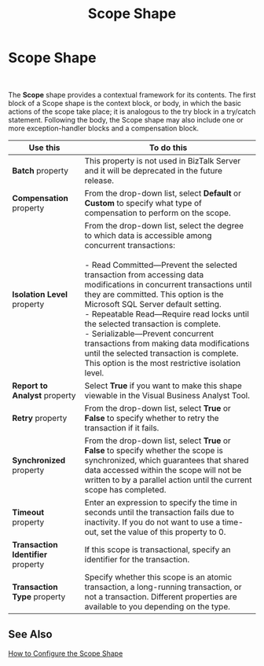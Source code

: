 ﻿---
title: Scope Shape
TOCTitle: Scope Shape
ms:assetid: ff3a3a49-526b-4e54-8071-ba82c801a281
ms:mtpsurl: https://msdn.microsoft.com/library/Aa562165(v=BTS.80)
ms:contentKeyID: 51533825
ms.date: 08/30/2017
mtps_version: v=BTS.80
f1_keywords:
- bts10.orch.shape.scope
---

# Scope Shape

 

The **Scope** shape provides a contextual framework for its contents. The first block of a Scope shape is the context block, or body, in which the basic actions of the scope take place; it is analogous to the try block in a try/catch statement. Following the body, the Scope shape may also include one or more exception-handler blocks and a compensation block.

<table>
<thead>
<tr class="header">
<th>Use this</th>
<th>To do this</th>
</tr>
</thead>
<tbody>
<tr class="odd">
<td><strong>Batch</strong> property</td>
<td>This property is not used in BizTalk Server and it will be deprecated in the future release.</td>
</tr>
<tr class="even">
<td><strong>Compensation</strong> property</td>
<td>From the drop-down list, select <strong>Default</strong> or <strong>Custom</strong> to specify what type of compensation to perform on the scope.</td>
</tr>
<tr class="odd">
<td><strong>Isolation Level</strong> property</td>
<td>From the drop-down list, select the degree to which data is accessible among concurrent transactions:<br />
<br />
- Read Committed—Prevent the selected transaction from accessing data modifications in concurrent transactions until they are committed. This option is the Microsoft SQL Server default setting.<br />
- Repeatable Read—Require read locks until the selected transaction is complete.<br />
- Serializable—Prevent concurrent transactions from making data modifications until the selected transaction is complete. This option is the most restrictive isolation level.</td>
</tr>
<tr class="even">
<td><strong>Report to Analyst</strong> property</td>
<td>Select <strong>True</strong> if you want to make this shape viewable in the Visual Business Analyst Tool.</td>
</tr>
<tr class="odd">
<td><strong>Retry</strong> property</td>
<td>From the drop-down list, select <strong>True</strong> or <strong>False</strong> to specify whether to retry the transaction if it fails.</td>
</tr>
<tr class="even">
<td><strong>Synchronized</strong> property</td>
<td>From the drop-down list, select <strong>True</strong> or <strong>False</strong> to specify whether the scope is synchronized, which guarantees that shared data accessed within the scope will not be written to by a parallel action until the current scope has completed.</td>
</tr>
<tr class="odd">
<td><strong>Timeout</strong> property</td>
<td>Enter an expression to specify the time in seconds until the transaction fails due to inactivity. If you do not want to use a time-out, set the value of this property to 0.</td>
</tr>
<tr class="even">
<td><strong>Transaction Identifier</strong> property</td>
<td>If this scope is transactional, specify an identifier for the transaction.</td>
</tr>
<tr class="odd">
<td><strong>Transaction Type</strong> property</td>
<td>Specify whether this scope is an atomic transaction, a long-running transaction, or not a transaction. Different properties are available to you depending on the type.</td>
</tr>
</tbody>
</table>


## See Also

[How to Configure the Scope Shape](https://msdn.microsoft.com/library/aa559692\(v=bts.80\))

